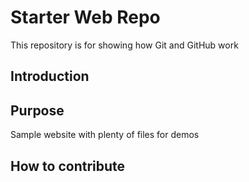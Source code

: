 # Starter Web Repo

This repository is for showing how Git and GitHub work


## Introduction



## Purpose

Sample website with plenty of files for demos


## How to contribute